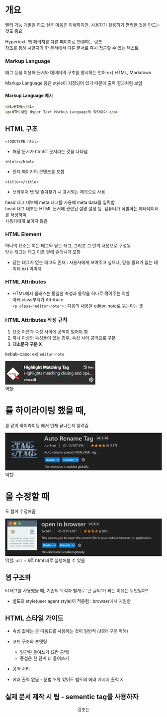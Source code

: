 # 개요  

빨리 기능 개발을 하고 싶은 마음은 이해하지만, 사용자가 활용하기 편리한 것을 만드는 것도 중요  

Hypertext: 웹 페이지를 다른 페이지로 연결하는 링크  
참조를 통해 사용자가 한 문서에서 다른 문서로 즉시 접근할 수 있는 텍스트  

### Markup Language  
태그 등을 이용해 문서와 데이터의 구조를 명시하는 언어 ex) HTML, Markdown  

Markup Language 등은 style이 지정되어 있기 때문에 출력 결과처럼 보임  
#### Markup Language 예시  
```HTML
<h1>HTML</h1>
<p>HTML이란 Hyper Text Markup Language의 약자이다.</p>
```  

## HTML 구조  

`<!DOCTYPE html>`
* 해당 문서가 html로 문서라는 것을 나타냄  

`<html></html>`  
* 전체 페이지의 콘텐츠를 포함  

`<title></title>`  
* 브라우저 탭 및 즐겨찾기 시 표시되는 제목으로 사용  

head 태그 내부에 meta 태그를 사용해 meta data를 입력함  
head 태그 내부는 HTML 문서에 관련된 설명 설정 등, 컴퓨터가 식별하는 메타데이터를 작성하며  
사용자에게 보이지 않음  

### HTML Element  
하나의 요소는 여는 태그와 닫는 태그, 그리고 그 안의 내용으로 구성됨  
닫는 태그는 태그 이름 앞에 슬래시가 포함  
* 닫는 태그가 없는 태그도 존재 : 사용자에게 보여주고 싶으나, 닫을 필요가 없는 데이터 ex) 이미지 

### HTML Attributes  
* HTML에서 클래스는 동일한 속성과 동작을 하나로 묶어주는 역할  
아래 class부터가 Attribute  
`<p class="editor-note">`  : 다음의 내용을 editor-note로 묶는다는 뜻

### HTML Attributes 작성 규칙  
1. 요소 이름과 속성 사이에 공백이 있어야 함  
2. 하나 이상의 속성들이 있는 경우, 속성 사이 공백으로 구분  
3. **대소문자 구분 X**  

kebab-case: ex) `editor-note`  

![Fig1. Highlight Maching Tag](image.png)  
역할: <h1>를 하이라이팅 했을 때, </h1>를 같이 하이라이팅 해서 언제 끝나는지 알려줌  

![Fig2. Auto Rename Tag](image-1.png)  
역할: <h1>을 수정할 때 </h1>도 함께 수정해줌  

![Fig3. open in browser](image-2.png)  
역할: `alt` + `B`로 html 바로 실행해볼 수 있음  

## 웹 구조화  
`h1`태그를 사용했을 때, 기존의 목적과 별개로 '큰 글씨'가 되는 이유는 무엇일까?  
- 별도의 style(user agent style)이 적용됨 : browser에서 지원함  

## HTML 스타일 가이드  
* 속성 값에는 큰 따옴표를 사용하는 것이 일반적 (JS와 구분 위해)  
* 코드 구조와 포맷팅  
  * 일관된 들여쓰기 (2칸 공백)  
  * 중첩은 한 단계 더 들여쓰기

* 공백 처리  
* 에러 출력 없음 - 문법 오류 있어도 별도의 에러 메시지 출력 X  

## 실제 문서 제작 시 팁 - sementic tag를 사용하자  
<header>
<nav>
<aside>
<section>
<article>

강조는 <strong>